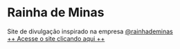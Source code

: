 # Rainha de Minas
 Site de divulgação inspirado na empresa <a href="https://www.instagram.com/biscoitossrainha_deminas" target="_blank">@rainhademinas</a> <br>
<a href="https://luizdevfelipe.github.io/rainhademinas/" target="_blank">++ Acesse o site clicando aqui ++</a>

